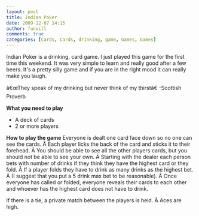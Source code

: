 ```yaml
---
layout: post
title: Indian Poker
date: 2009-12-07 14:15
author: funvill
comments: true
categories: [Cards, Cards, drinking, game, Games, Games]
---
```

Indian Poker is a drinking, card game.
I just played this game for the first time this weekend.  It was very simple to learn and really good after a few beers.  It's a pretty silly game and if you are in the right mood it can really make you laugh.

â€œThey speak of my drinking but never think of my thirstâ€
-Scottish Proverb

<strong>What you need to play</strong>
<ul>
	<li>A deck of cards</li>
	<li>2 or more players</li>
</ul>
<strong>How to play the game</strong>
Everyone is dealt one card face down so no one can see the cards. Â Each player licks the back of the card and sticks it to their forehead. Â You should be able to see all the other players cards, but you should not be able to see your own. Â Starting with the dealer each person bets with number of drinks if they think they have the highest card or they fold. Â If a player folds they have to drink as many drinks as the highest bet. Â (I suggest that you put a 5 drink max bet to be reasonable). Â Once everyone has called or folded, everyone reveals their cards to each other and whoever has the highest card does not have to drink.

If there is a tie, a private match between the players is held. Â Aces are high.
